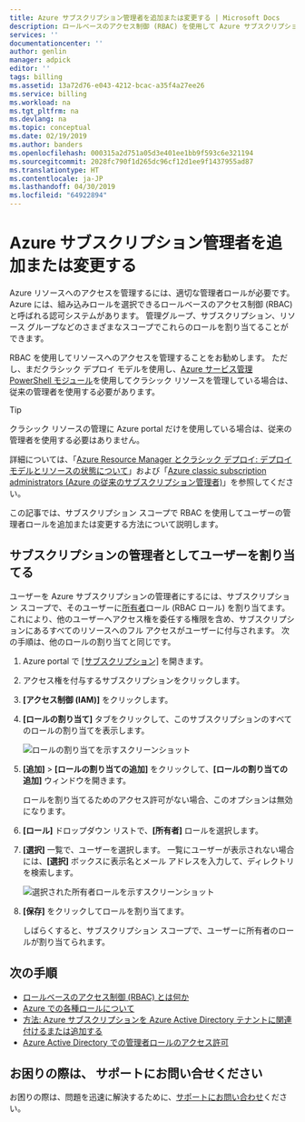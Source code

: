 ```yaml
---
title: Azure サブスクリプション管理者を追加または変更する | Microsoft Docs
description: ロールベースのアクセス制御 (RBAC) を使用して Azure サブスクリプション管理者を追加または変更する方法について説明します。
services: ''
documentationcenter: ''
author: genlin
manager: adpick
editor: ''
tags: billing
ms.assetid: 13a72d76-e043-4212-bcac-a35f4a27ee26
ms.service: billing
ms.workload: na
ms.tgt_pltfrm: na
ms.devlang: na
ms.topic: conceptual
ms.date: 02/19/2019
ms.author: banders
ms.openlocfilehash: 000315a2d751a05d3e401ee1bb9f593c6e321194
ms.sourcegitcommit: 2028fc790f1d265dc96cf12d1ee9f1437955ad87
ms.translationtype: HT
ms.contentlocale: ja-JP
ms.lasthandoff: 04/30/2019
ms.locfileid: "64922894"
---
```

# <a name="add-or-change-azure-subscription-administrators"></a>Azure サブスクリプション管理者を追加または変更する

Azure リソースへのアクセスを管理するには、適切な管理者ロールが必要です。 Azure には、組み込みロールを選択できるロールベースのアクセス制御 (RBAC) と呼ばれる認可システムがあります。 管理グループ、サブスクリプション、リソース グループなどのさまざまなスコープでこれらのロールを割り当てることができます。

RBAC を使用してリソースへのアクセスを管理することをお勧めします。 ただし、まだクラシック デプロイ モデルを使用し、[Azure サービス管理 PowerShell モジュール](https://docs.microsoft.com/powershell/module/servicemanagement/azure)を使用してクラシック リソースを管理している場合は、従来の管理者を使用する必要があります。 

> [!TIP]
> クラシック リソースの管理に Azure portal だけを使用している場合は、従来の管理者を使用する必要はありません。

詳細については、「[Azure Resource Manager とクラシック デプロイ: デプロイ モデルとリソースの状態について](../azure-resource-manager/resource-manager-deployment-model.md)」および「[Azure classic subscription administrators (Azure の従来のサブスクリプション管理者)](../role-based-access-control/classic-administrators.md)」を参照してください。

この記事では、サブスクリプション スコープで RBAC を使用してユーザーの管理者ロールを追加または変更する方法について説明します。

<a name="add-an-admin-for-a-subscription"></a>

## <a name="assign-a-user-as-an-administrator-of-a-subscription"></a>サブスクリプションの管理者としてユーザーを割り当てる

ユーザーを Azure サブスクリプションの管理者にするには、サブスクリプション スコープで、そのユーザーに[所有者](../role-based-access-control/built-in-roles.md#owner)ロール (RBAC ロール) を割り当てます。 これにより、他のユーザーへアクセス権を委任する権限を含め、サブスクリプションにあるすべてのリソースへのフル アクセスがユーザーに付与されます。 次の手順は、他のロールの割り当てと同じです。

1. Azure portal で [[サブスクリプション]](https://portal.azure.com/#blade/Microsoft_Azure_Billing/SubscriptionsBlade) を開きます。

1. アクセス権を付与するサブスクリプションをクリックします。

1. **[アクセス制御 (IAM)]** をクリックします。

1. **[ロールの割り当て]** タブをクリックして、このサブスクリプションのすべてのロールの割り当てを表示します。

    ![ロールの割り当てを示すスクリーンショット](./media/billing-add-change-azure-subscription-administrator/role-assignments.png)

1. **[追加]** > **[ロールの割り当ての追加]** をクリックして、**[ロールの割り当ての追加]** ウィンドウを開きます。

    ロールを割り当てるためのアクセス許可がない場合、このオプションは無効になります。

1. **[ロール]** ドロップダウン リストで、**[所有者]** ロールを選択します。

1. **[選択]** 一覧で、ユーザーを選択します。 一覧にユーザーが表示されない場合には、**[選択]** ボックスに表示名とメール アドレスを入力して、ディレクトリを検索します。

    ![選択された所有者ロールを示すスクリーンショット](./media/billing-add-change-azure-subscription-administrator/add-role.png)

1. **[保存]** をクリックしてロールを割り当てます。

    しばらくすると、サブスクリプション スコープで、ユーザーに所有者のロールが割り当てられます。

## <a name="next-steps"></a>次の手順

* [ロールベースのアクセス制御 (RBAC) とは何か](../role-based-access-control/overview.md)
* [Azure での各種ロールについて](../role-based-access-control/rbac-and-directory-admin-roles.md)
* [方法: Azure サブスクリプションを Azure Active Directory テナントに関連付けるまたは追加する](../active-directory/fundamentals/active-directory-how-subscriptions-associated-directory.md)
* [Azure Active Directory での管理者ロールのアクセス許可](../active-directory/users-groups-roles/directory-assign-admin-roles.md)

## <a name="need-help-contact-support"></a>お困りの際は、 サポートにお問い合せください

お困りの際は、問題を迅速に解決するために、[サポートにお問い合わせ](https://portal.azure.com/?#blade/Microsoft_Azure_Support/HelpAndSupportBlade)ください。
